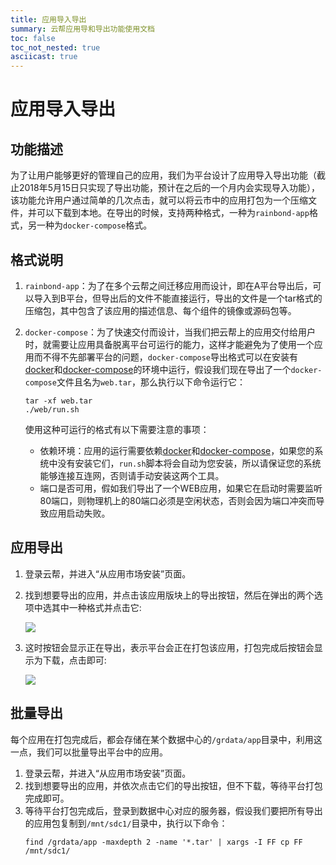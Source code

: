 ```yaml
---
title: 应用导入导出
summary: 云帮应用导和导出功能使用文档
toc: false
toc_not_nested: true
asciicast: true
---
```


<div id="toc"></div>

# 应用导入导出

## 功能描述
为了让用户能够更好的管理自己的应用，我们为平台设计了应用导入导出功能（截止2018年5月15日只实现了导出功能，预计在之后的一个月内会实现导入功能），该功能允许用户通过简单的几次点击，就可以将云市中的应用打包为一个压缩文件，并可以下载到本地。在导出的时候，支持两种格式，一种为`rainbond-app`格式，另一种为`docker-compose`格式。

## 格式说明
1. `rainbond-app`：为了在多个云帮之间迁移应用而设计，即在A平台导出后，可以导入到B平台，但导出后的文件不能直接运行，导出的文件是一个tar格式的压缩包，其中包含了该应用的描述信息、每个组件的镜像或源码包等。

1. `docker-compose`：为了快速交付而设计，当我们把云帮上的应用交付给用户时，就需要让应用具备脱离平台可运行的能力，这样才能避免为了使用一个应用而不得不先部署平台的问题，`docker-compose`导出格式可以在安装有[docker](https://www.docker.com/)和[docker-compose](https://docs.docker.com/compose/)的环境中运行，假设我们现在导出了一个`docker-compose`文件且名为`web.tar`，那么执行以下命令运行它：
    ```
    tar -xf web.tar
    ./web/run.sh
    ```
   使用这种可运行的格式有以下需要注意的事项：
   * 依赖环境：应用的运行需要依赖[docker](https://www.docker.com/)和[docker-compose](https://docs.docker.com/compose/)，如果您的系统中没有安装它们，`run.sh`脚本将会自动为您安装，所以请保证您的系统能够连接互连网，否则请手动安装这两个工具。
   * 端口是否可用，假如我们导出了一个WEB应用，如果它在启动时需要监听80端口，则物理机上的80端口必须是空闲状态，否则会因为端口冲突而导致应用启动失败。

## 应用导出
1. 登录云帮，并进入“从应用市场安装”页面。
1. 找到想要导出的应用，并点击该应用版块上的导出按钮，然后在弹出的两个选项中选其中一种格式并点击它:

    ![](https://github.com/goodrain/rainbond-docs/blob/master/v3.6/advanced-operation/exportapp-format.jpg)
1. 这时按钮会显示正在导出，表示平台会正在打包该应用，打包完成后按钮会显示为下载，点击即可:

    ![](https://github.com/goodrain/rainbond-docs/blob/master/v3.6/advanced-operation/exportapp-download.jpg)

## 批量导出
每个应用在打包完成后，都会存储在某个数据中心的`/grdata/app`目录中，利用这一点，我们可以批量导出平台中的应用。

1. 登录云帮，并进入“从应用市场安装”页面。
1. 找到想要导出的应用，并依次点击它们的导出按钮，但不下载，等待平台打包完成即可。
1. 等待平台打包完成后，登录到数据中心对应的服务器，假设我们要把所有导出的应用包复制到`/mnt/sdc1/`目录中，执行以下命令：
    ```
    find /grdata/app -maxdepth 2 -name '*.tar' | xargs -I FF cp FF /mnt/sdc1/
    ```
